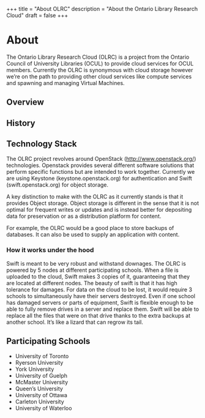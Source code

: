 +++
title = "About OLRC"
description = "About the Ontario Library Research Cloud"
draft = false
+++

# About
The Ontario Library Research Cloud (OLRC) is a project from the Ontario Council of University Libraries (OCUL) to provide cloud services for OCUL members. Currently the OLRC is synonymous with cloud storage however we’re on the path to providing other cloud services like compute services and spawning and managing Virtual Machines.
## Overview
## History

## Technology Stack
The OLRC project revolves around OpenStack (http://www.openstack.org/) technologies. Openstack provides several different software solutions that perform specific functions but are intended to work together. Currently we are using Keystone (keystone.openstack.org) for authentication and Swift (swift.openstack.org) for object storage.

A key distinction to make with the OLRC as it currently stands is that it provides Object storage. Object storage is different in the sense that it is not optimal for frequent writes or updates and is instead better for depositing data for preservation or as a distribution platform for content.

For example, the OLRC would be a good place to store backups of databases. It can also be used to supply an application with content.

### How it works under the hood
Swift is meant to be very robust and withstand downages. The OLRC is powered by 5 nodes at different participating schools. When a file is uploaded to the cloud, Swift makes 3 copies of it, guaranteeing that they are located at different nodes. The beauty of swift is that it has high tolerance for damages. For data on the cloud to be lost, it would require 3 schools to simultaneously have their servers destroyed. Even if one school has damaged servers or parts of equipment, Swift is flexible enough to be able to fully remove drives in a server and replace them. Swift will be able to replace all the files that were on that drive thanks to the extra backups at another school. It’s like a lizard that can regrow its tail.

## Participating Schools
* University of Toronto
* Ryerson University
* York University
* University of Guelph
* McMaster University
* Queen’s University
* University of Ottawa
* Carleton University
* University of Waterloo


